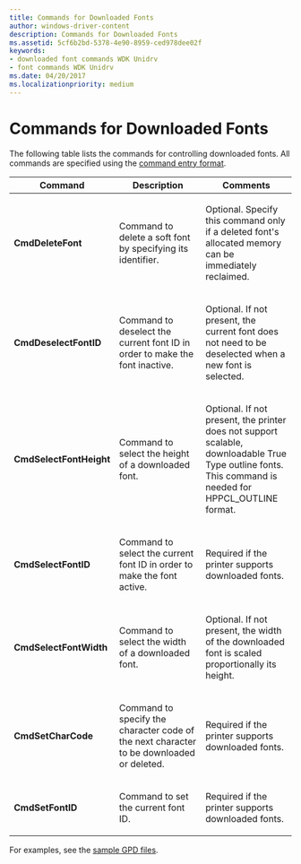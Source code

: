 ```yaml
---
title: Commands for Downloaded Fonts
author: windows-driver-content
description: Commands for Downloaded Fonts
ms.assetid: 5cf6b2bd-5378-4e90-8959-ced978dee02f
keywords:
- downloaded font commands WDK Unidrv
- font commands WDK Unidrv
ms.date: 04/20/2017
ms.localizationpriority: medium
---
```


# Commands for Downloaded Fonts





The following table lists the commands for controlling downloaded fonts. All commands are specified using the [command entry format](command-entry-format.md).

<table>
<colgroup>
<col width="33%" />
<col width="33%" />
<col width="33%" />
</colgroup>
<thead>
<tr class="header">
<th>Command</th>
<th>Description</th>
<th>Comments</th>
</tr>
</thead>
<tbody>
<tr class="odd">
<td><p><strong>CmdDeleteFont</strong></p></td>
<td><p>Command to delete a soft font by specifying its identifier.</p></td>
<td><p>Optional. Specify this command only if a deleted font&#39;s allocated memory can be immediately reclaimed.</p></td>
</tr>
<tr class="even">
<td><p><strong>CmdDeselectFontID</strong></p></td>
<td><p>Command to deselect the current font ID in order to make the font inactive.</p></td>
<td><p>Optional. If not present, the current font does not need to be deselected when a new font is selected.</p></td>
</tr>
<tr class="odd">
<td><p><strong>CmdSelectFontHeight</strong></p></td>
<td><p>Command to select the height of a downloaded font.</p></td>
<td><p>Optional. If not present, the printer does not support scalable, downloadable True Type outline fonts. This command is needed for HPPCL_OUTLINE format.</p></td>
</tr>
<tr class="even">
<td><p><strong>CmdSelectFontID</strong></p></td>
<td><p>Command to select the current font ID in order to make the font active.</p></td>
<td><p>Required if the printer supports downloaded fonts.</p></td>
</tr>
<tr class="odd">
<td><p><strong>CmdSelectFontWidth</strong></p></td>
<td><p>Command to select the width of a downloaded font.</p></td>
<td><p>Optional. If not present, the width of the downloaded font is scaled proportionally its height.</p></td>
</tr>
<tr class="even">
<td><p><strong>CmdSetCharCode</strong></p></td>
<td><p>Command to specify the character code of the next character to be downloaded or deleted.</p></td>
<td><p>Required if the printer supports downloaded fonts.</p></td>
</tr>
<tr class="odd">
<td><p><strong>CmdSetFontID</strong></p></td>
<td><p>Command to set the current font ID.</p></td>
<td><p>Required if the printer supports downloaded fonts.</p></td>
</tr>
</tbody>
</table>

 

For examples, see the [sample GPD files](sample-gpd-files.md).

 

 





